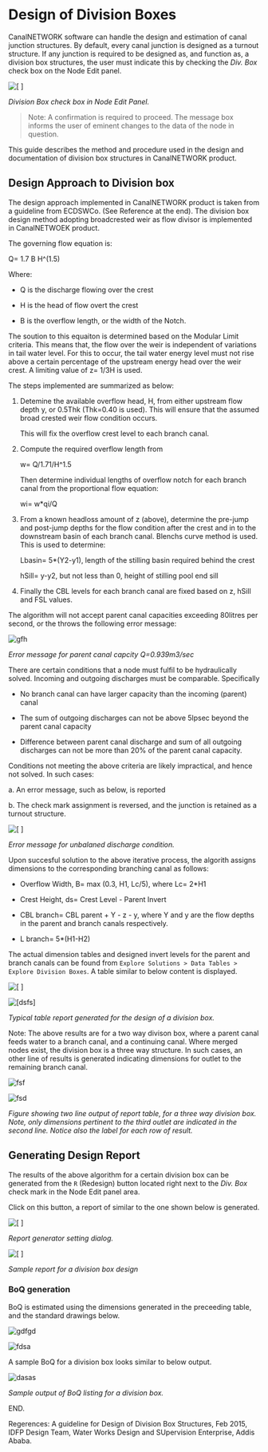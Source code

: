 # Design of Division Boxes

CanalNETWORK software can handle the design and estimation of canal junction structures. By default, every canal junction is designed as a turnout structure. If any junction is required to be designed as, and function as, a division box structures, the user must indicate this by checking the *Div. Box* check box on the Node Edit panel.

![[  ]](Images/Image%20001.png) 

*Division Box check box in Node Edit Panel.*

> Note: A confirmation is required to proceed. The message box informs the user of eminent changes to the data of the node in question.

This guide describes the method and procedure used in the design and documentation of division box structures in CanalNETWORK product.

## Design Approach to Division box

The design approach implemented in CanalNETWORK product is taken from a guideline from ECDSWCo. (See Reference at the end). The division box design method adopting broadcrested weir as flow divisor is implemented in CanalNETWOEK product.

The governing flow equation is:

Q= 1.7 B H^(1.5)

Where:

- Q is the discharge flowing over the crest

- H is the head of flow overt the crest

- B is the overflow length,  or the width of the Notch.

The soution to this equaiton is determined based on the Modular Limit criteria. This means that, the flow over the weir is independent of variations in tail water level. For this to occur, the tail water energy level must not rise above a certain percentage of the upstream energy head over the weir crest. A limiting value of z= 1/3H is used.

The steps implemented are summarized as below:

1. Detemine the available overflow head, H, from either upstream flow depth y, or 0.5Thk (Thk=0.40 is used). This will ensure that the assumed broad crested weir flow condition occurs.
   
   This will fix the overflow crest level to each branch canal.

2. Compute the required overflow length from
   
   w= Q/1.71/H^1.5
   
   Then determine individual lengths of overflow notch for each branch canal from the proportional flow equation:
   
   wi= w*qi/Q

3. From a known headloss amount of z (above), determine the pre-jump and post-jump depths for the flow condition after the crest and in to the downstream basin of each branch canal. Blenchs curve method is used. This is used to determine:
   
   Lbasin= 5*(Y2-y1), length of the stilling basin required behind the crest
   
   hSill= y-y2, but not less than 0, height of stilling pool end sill

4. Finally the CBL levels for each branch canal are fixed based on z, hSill and FSL values.

The algorithm will not accept parent canal capacities exceeding 80litres per second, or the throws the following error message:



![gfh](Images/Image%20013.png)

*Error message for parent canal capcity Q=0.939m3/sec*



There are certain conditions that a node must fulfil to be hydraulically solved. Incoming and outgoing discharges must be comparable. Specifically

* No branch canal can have larger capacity than the incoming (parent) canal

* The sum of outgoing discharges can not be above 5lpsec beyond the parent canal capacity

* Difference between parent canal discharge and sum of all outgoing discharges can not be more than 20% of the parent canal capacity.

Conditions not meeting the above criteria are likely impractical, and hence not solved. In such cases:

a. An error message, such as below, is reported

b. The check mark assignment is reversed, and the junction is retained as a turnout structure.

![[ ]](Images/Image%20007.png) 

*Error message for unbalaned discharge condition.*

Upon succesful solution to the above iterative process, the algorith assigns dimensions to the corresponding branching canal as  follows:

* Overflow Width, B= max (0.3, H1, Lc/5), where Lc= 2*H1

* Crest Height, ds= Crest Level - Parent Invert

* CBL branch= CBL parent + Y - z - y, where Y and y are the flow depths in the parent and branch canals respectively.

* L branch= 5*(H1-H2) 

The actual dimension tables and designed invert levels for the parent and branch canals can be found from `Explore Solutions > Data Tables > Explore Division Boxes`.  A table similar to below content is displayed.

![[  ]](Images/Image%20005.png)

![[dsfs]](Images/Image%20006.png)

*Typical table report generated for the design of a division box.*

Note: The above results are for a two way divison box, where a parent canal feeds water to a branch canal, and a continuing canal. Where merged nodes exist, the division box is a three way structure. In such cases, an other line of results is generated indicating dimensions for outlet to the remaining branch canal.

![fsf](Images/Image%20011.png)

![fsd](Images/Image%20012.png)

*Figure showing two line output of report table, for a three way division box. Note, only  dimensions pertinent to the third outlet are indicated in the second line. Notice also  the label for each row of result.*

## Generating Design Report

The results of the above algorithm for a certain division box can be generated from the `R` (Redesign) button located right next to the *Div. Box* check mark in the Node Edit panel area.

Click on this button, a report of similar to the one shown below is generated.

![[  ]](Images/Image%20003.png) 

*Report generator setting dialog.*

![[  ] ](Images/Image%20004.png)

*Sample report for a division box design*

### BoQ generation

BoQ is estimated using the dimensions generated in the preceeding table, and the standard drawings below.

![gdfgd](Images/Image%20008.png)

![fdsa](Images/Image%20009.png)

A sample BoQ for a division box looks similar to below output.

![dasas](Images/Image%20010.png)

*Sample output of BoQ listing for a division box.*

END.

Regerences: A guideline for Design of Division Box Structures, Feb 2015, IDFP Design Team, Water Works Design and SUpervision Enterprise, Addis Ababa.
